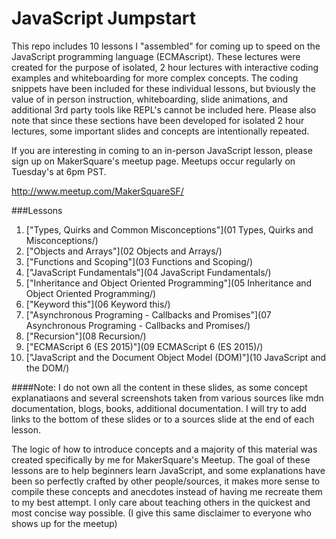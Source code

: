 # JavaScript Jumpstart
This repo includes 10 lessons I "assembled" for coming up to speed on the JavaScript programming language (ECMAscript). These lectures were created for the purpose of isolated, 2 hour lectures with interactive coding examples and whiteboarding for more complex concepts. The coding snippets have been included for these individual lessons, but bviously the value of in person instruction, whiteboarding, slide animations, and additional 3rd party tools like REPL's cannot be included here. Please also note that since these sections have been developed for isolated 2 hour lectures, some important slides and concepts are intentionally repeated.

If you are interesting in coming to an in-person JavaScript lesson, please sign up on MakerSquare's meetup page. Meetups occur regularly on Tuesday's at 6pm PST.

http://www.meetup.com/MakerSquareSF/


###Lessons

1. ["Types, Quirks and Common Misconceptions"](01 Types, Quirks and Misconceptions/)
2. ["Objects and Arrays"](02 Objects and Arrays/)
3. ["Functions and Scoping"](03 Functions and Scoping/)
4. ["JavaScript Fundamentals"](04 JavaScript Fundamentals/)
5. ["Inheritance and Object Oriented Programming"](05 Inheritance and Object Oriented Programming/)
6. ["Keyword this"](06 Keyword this/)
7. ["Asynchronous Programing - Callbacks and Promises"](07 Asynchronous Programing - Callbacks and Promises/)
8. ["Recursion"](08 Recursion/)
9. ["ECMAScript 6 (ES 2015)"](09 ECMAScript 6 (ES 2015)/)
10. ["JavaScript and the Document Object Model (DOM)"](10 JavaScript and the DOM/)


####Note: I do not own all the content in these slides, as some concept explanatiaons and several screenshots taken from various sources like mdn documentation, blogs, books, additional documentation. I will try to add links to the bottom of these slides or to a sources slide at the end of each lesson.

The logic of how to introduce concepts and a majority of this material was created specifically by me for MakerSquare's Meetup. The goal of these lessons are to help beginners learn JavaScript, and some explanations have been so perfectly crafted by other people/sources, it makes more sense to compile these concepts and anecdotes instead of having me recreate them to my best attempt. I only care about teaching others in the quickest and most concise way possible. (I give this same disclaimer to everyone who shows up for the meetup)
